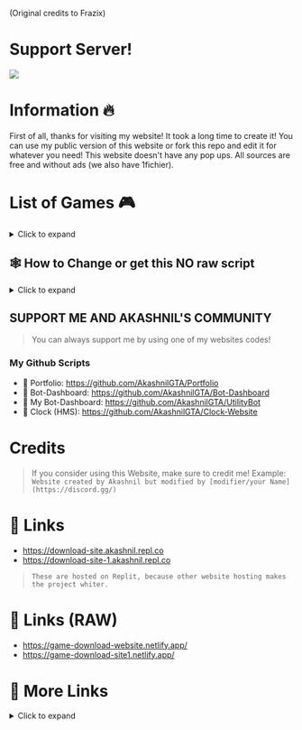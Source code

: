 (Original credits to Frazix)
# Support Server!
<a href="https://discord.gg/jGEPhDtqaY"><img src="https://discord.com/api/guilds/1103294223509356627/widget.png?style=banner2"></a>
# Information 🔥
First of all, thanks for visiting my website! It took a long time to create it! You can use my public version of this website or fork this repo and edit it for whatever you need! This website doesn't have any pop ups. All sources are free and without ads (we also have 1fichier).
# List of Games 🎮

<details>
  <summary>Click to expand</summary>

* GTA 5
* GTA San Andreas
* Red Dead Redemption II
* Roblox (for faster download)
* Minecraft
* Cyberpunk 2077
* GTA Vice City
* GTA III
* GTA Trilogy
* Alien Shooter
* Alien Shooter 2: The Legend
* Alien Shooter 2
* Age Of Empires II
* Battlefield 2: Bad Company
* Call Of Duty: Black Ops 1
* Crysis 1 
* Fallout New Vegas (Part 1 & Part 2)
* Half-Life 2
* Hitman Contracts 3
* Mafia II
* Mirror Edge
* Red Alert 3
* Sniper Elite 3
* Far Cry 4
* Freedom Fighters
* Hitman Absolution 
* The Forest
* Tomb Raider 2013

</details>

## 🕸️ How to Change or get this NO raw script

<details>
  <summary>Click to expand</summary>

> 1. Go to [Replit](replit.com) and sign up/login there.
> 2. Fork my [Repl 1 & 2 which is the latest 2 repls in my profile.](replit.com/@Akashnil) (Or get Repl 1 [here.](https://replit.com/@Akashnil/Download-Site?v=1)) [Repl 2](https://replit.com/@Akashnil/Download-Site?v=1)
> 3. Change whatever you want in index.html.
> 4. Your website is ready to go for useful options. (Note: You have to credit me before finishing your script.)

</details>

## SUPPORT ME AND AKASHNIL'S COMMUNITY

> You can always support me by using one of my websites codes!

### __My Github Scripts__

* 🔗 Portfolio: https://github.com/AkashnilGTA/Portfolio
* 🔗 Bot-Dashboard: https://github.com/AkashnilGTA/Bot-Dashboard
* 🔗 My Bot-Dashboard: https://github.com/AkashnilGTA/UtilityBot
* 🔗 Clock (HMS): https://github.com/AkashnilGTA/Clock-Website

# Credits

> If you consider using this Website, make sure to credit me!
> Example: `Website created by Akashnil but modified by [modifier/your Name](https://discord.gg/)`

# 🔗 Links

* https://download-site.akashnil.repl.co
* https://download-site-1.akashnil.repl.co

> `These are hosted on Replit, because other website hosting makes the project whiter.`

# 🔗 Links (RAW)

* https://game-download-website.netlify.app/
* https://game-download-site1.netlify.app/

# 🔗 More Links

<details>
  <summary>Click to expand</summary>
 
* Emojis:  https://getemoji.com/
* Emojis2:  https://emojipedia.org/
* Symbols:  https://coolsymbols.com/
* Cool Avatar Maker:  https://discord-avatar-maker.app/
* Cool Translator: https://deepl.com/
* Discord Active Developer:  https://discord.com/developers/active-developer
* Make Cool Designs:  https://canvas.com/
* Make Time Stamps:  https://hammertime.cyou/


 If you need an easy TimeStamp Maker, then use [this](https://discordtimestamp.com/).


</details>
